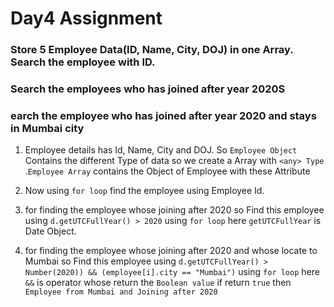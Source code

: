 # Day4 Assignment

###  Store 5 Employee Data(ID, Name, City, DOJ) in one Array. Search the employee with ID.
### Search the employees who has joined after year 2020S
### earch the employee who has joined after year 2020 and stays in Mumbai city

1. Employee details has Id, Name, City and DOJ. So `Employee Object` Contains the different Type of data so we create a Array with `<any> Type` .`Employee Array` contains the Object of Employee with these Attribute

2. Now using `for loop` find the employee using Employee Id.

3. for finding the employee whose joining after 2020 so Find this employee using `d.getUTCFullYear() > 2020` using `for loop` here `getUTCFullYear` is Date Object.

4. for finding the employee whose joining after 2020 and whose locate to Mumbai so Find this employee using `d.getUTCFullYear() > Number(2020)) && (employee[i].city == "Mumbai")` using `for loop` here `&&` is operator whose return the `Boolean value` if return `true` then `Employee from Mumbai and Joining after 2020`